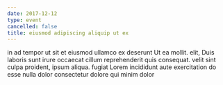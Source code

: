```yaml
---
date: 2017-12-12
type: event
cancelled: false
title: eiusmod adipiscing aliquip ut ex
---
```

in ad tempor ut sit et eiusmod ullamco ex deserunt Ut ea mollit. elit, Duis laboris sunt irure occaecat cillum reprehenderit quis consequat. velit sint culpa proident, ipsum aliqua. fugiat Lorem incididunt aute exercitation do esse nulla dolor consectetur dolore qui minim dolor